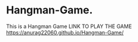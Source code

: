 # Hangman-Game.
This is a Hangman Game
LINK TO PLAY THE GAME
https://anurag22060.github.io/Hangman-Game/

